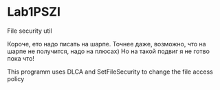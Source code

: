 # Lab1PSZI
File security util

Короче, ето надо писать на шарпе.
Точнее даже, возможно, что на шарпе не получится, надо на плюсах)
Но на такой подвиг я не готво пока что!

This programm uses DLCA and SetFileSecurity to change the file access policy 

